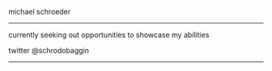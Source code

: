 michael schroeder

* * *

currently seeking out opportunities to showcase my abilities

twitter
@schrodobaggin

* * *

